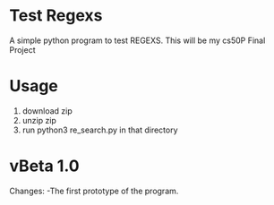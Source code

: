 # Test Regexs
A simple python program to test REGEXS. This will be my cs50P Final Project

# Usage
1. download zip
2. unzip zip
3. run python3 re_search.py in that directory

# vBeta 1.0
Changes:
-The first prototype of the program.
